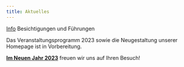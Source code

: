 ```yaml
---
title: Aktuelles
---
```

[Info](/fuehrungen/) Besichtigungen und Führungen

Das Veranstaltungsprogramm 2023 sowie die Neugestaltung unserer Homepage ist in Vorbereitung.
   
 


[**Im Neuen Jahr 2023**](/bildgedanken/2023benedikt-2014/) freuen wir uns auf Ihren Besuch!
